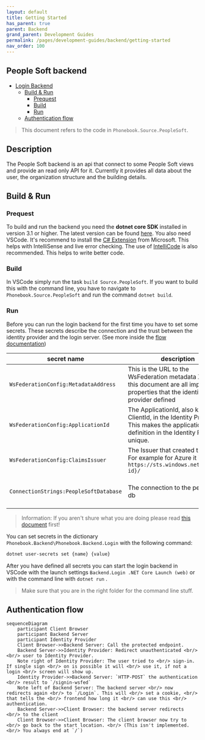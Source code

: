 ```yaml
---
layout: default
title: Getting Started
has_parent: true
parent: Backend
grand_parent: Development Guides
permalink: /pages/development-guides/backend/getting-started
nav_order: 100
---
```



##  People Soft backend

- [Login Backend](#login-backend)
  - [Build & Run](#build--run)
    - [Prequest](#prequest)
    - [Build](#build)
    - [Run](#run)
  - [Authentication flow](#authentication-flow)

> This document refers to the code in `Phonebook.Source.PeopleSoft`.

## Description

The People Soft backend is an api that connect to some People Soft views and provide an read only API for it. Currently it provides all data about the user, the organization structure and the building details.

## Build & Run

### Prequest

To build and run the backend you need the **dotnet core SDK** installed in version 3.1 or higher. The latest version can be found [here](dot.net).
You also need VSCode. It's recommend to install the [C# Extension](https://marketplace.visualstudio.com/items?itemName=ms-vscode.csharp) from Microsoft. This helps with IntelliSense and live error checking. The use of [IntelliCode](https://marketplace.visualstudio.com/items?itemName=VisualStudioExptTeam.vscodeintellicode) is also recommended. This helps to write better code.

### Build

In VSCode simply run the task `build Source.PeopleSoft`. If you want to build this with the command line, you have to navigate to `Phonebook.Source.PeopleSoft` and run the command `dotnet build`.

### Run

Before you can run the login backend for the first time you have to set some secrets. These secrets describe the connection and the trust between the identity provider and the login server. (See more inside the [flow documentation](#authentication-flow))

| secret name                 | description                                                                                                                               | sample                                                                                                                          |
| --------------------------- | ----------------------------------------------------------------------------------------------------------------------------------------- | ------------------------------------------------------------------------------------------------------------------------------- |
| `WsFederationConfig:MetadataAddress`       | This is the URL to the WsFederation metadata XML. In this document are all important properties that the identity provider defined          | In Azure AD it looks like this: `https://login.microsoftonline.com/{tenant-id}/federationmetadata/2007-06/federationmetadata.xml` |
| `WsFederationConfig:ApplicationId` | The ApplicationId, also known as ClientId, in the Identity Provider. This makes the application definition in the Identity Provider unique. | 63d78047-cd41-4480-bd61-6ba21522503d                                                                                            |
| `WsFederationConfig:ClaimsIssuer`  | The Issuer that created the claim. For example for Azure it is `https://sts.windows.net/{tenant-id}/`                                                  | `https://sts.windows.net/2f5af4bb-2ab0-4b54-87a0-9ce3ca95a9d0/`                                                                                                               |
| `ConnectionStrings:PeopleSoftDatabase` | The connection to the people soft db | `Data Source=(DESCRIPTION=(ADDRESS=(PROTOCOL=TCP)(HOST=dbserver.domain.de)(PORT=1521))(CONNECT_DATA=(SERVICE_NAME=servicename)));User Id=databaseuser;Password=databaseuserpassword;` |

> Information: If you aren't shure what you are doing please read [this document](https://docs.microsoft.com/aspnet/core/security/authentication/ws-federation?view=aspnetcore-3.1) first!

You can set secrets in the dictionary `Phonebook.Backend\Phonebook.Backend.Login` with the following command:

```bash
dotnet user-secrets set {name} {value}
```

After you have defined all secrets you can start the login backend in VSCode with the launch settings `Backend.Login .NET Core Launch (web)` or with the command line with `dotnet run` .
> Make sure that you are in the right folder for the command line stuff.

## Authentication flow

```mermaid
sequenceDiagram
    participant Client Browser
    participant Backend Server
    participant Identity Provider
    Client Browser->>Backend Server: Call the protected endpoint.
    Backend Server->>Identity Provider: Redirect unauthenticated <br/><br/> user to Identity Provider.
    Note right of Identity Provider: The user tried to <br/> sign-in. If single sign <br/> on is possible it will <br/> use it, if not a login <br/> screen will show up.
    Identity Provider->>Backend Server: `HTTP-POST` the authentication <br/> result to `/signin-wsfed`
    Note left of Backend Server: The backend server <br/> now redirects again <br/> to `/Login`. This will <br/> set a cookie, <br/> that tells the <br/> frontend how long it <br/> can use this <br/> authentication.
    Backend Server->>Client Browser: the backend server redirects <br/> to the client
    Client Browser->>Client Browser: The client browser now try to <br/> go back to the start location. <br/> (This isn't implemented. <br/> You always end at `/`)
```

